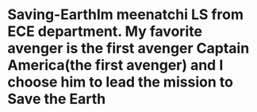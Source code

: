 # Saving-EarthIm meenatchi LS from ECE department. My favorite avenger is the first avenger Captain America(the first avenger) and I choose him to lead the mission to Save the Earth
